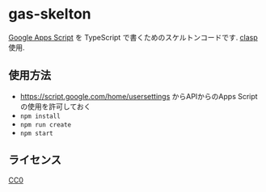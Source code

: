 gas-skelton
============

[Google Apps Script](https://script.google.com/home) を TypeScript で書くためのスケルトンコードです. [clasp](https://github.com/google/clasp) 使用.

## 使用方法
- https://script.google.com/home/usersettings からAPIからのApps Scriptの使用を許可しておく
- `npm install`
- `npm run create`
- `npm start`



## ライセンス
[CC0](https://creativecommons.org/publicdomain/zero/1.0/deed.ja)